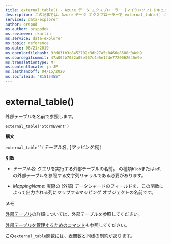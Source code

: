 ```yaml
---
title: external_table() - Azure データ エクスプローラー |マイクロソフトドキュメント
description: この記事では、Azure データ エクスプローラーで external_table() について説明します。
services: data-explorer
author: orspod
ms.author: orspodek
ms.reviewer: rkarlin
ms.service: data-explorer
ms.topic: reference
ms.date: 08/21/2019
ms.openlocfilehash: 9fd03fb3c8452702c3db27a5e0466e8608c04eb9
ms.sourcegitcommit: 47a002b7032a05ef67c4e5e12de7720062645e9e
ms.translationtype: MT
ms.contentlocale: ja-JP
ms.lasthandoff: 04/15/2020
ms.locfileid: "81515455"
---
```

# <a name="external_table"></a>external_table()

外部テーブルを名前で参照します。

```kusto
external_table('StormEvent')
```

**構文**

`external_table``(`*テーブル名*`,` [*マッピング名*]`)`

**引数**

* *テーブル名*: クエリを実行する外部テーブルの名前。
  の種類`blob`または`adl`の外部テーブルを参照する文字列リテラルである必要があります。 <!-- TODO: Document data formats supported -->

* *MappingName*: 実際の (外部) データシャードのフィールドを、この関数によって出力される列にマップするマッピング オブジェクトの名前です。

**メモ**

[外部テーブル](schema-entities/externaltables.md)の詳細については、外部テーブルを参照してください。

[外部テーブルを管理するためのコマンド](../management/externaltables.md)も参照してください。

この`external_table`関数には、[表](tablefunction.md)関数と同様の制約があります。